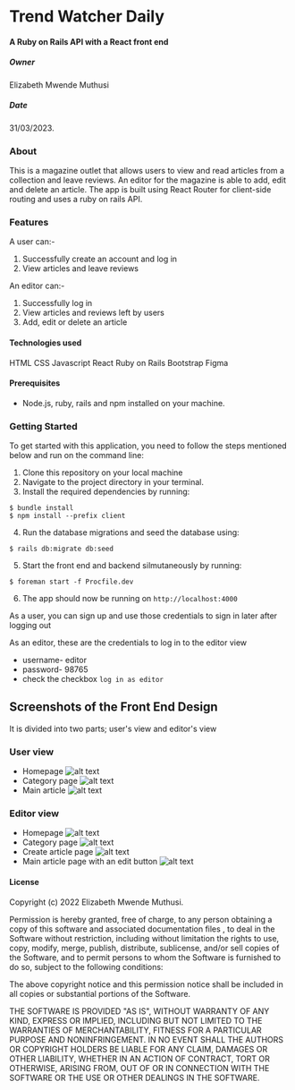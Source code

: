 # Trend Watcher Daily
#### A Ruby on Rails API with a React front end

##### Owner
Elizabeth Mwende Muthusi
##### Date
31/03/2023.

### About
This is a magazine outlet that allows users to view and read articles from a collection and leave reviews. An editor for the magazine is able to add, edit and delete an article. The app is built using React Router for client-side routing and uses a ruby on rails API.

### Features
A user can:-
1. Successfully create an account and log in
2. View articles and leave  reviews

An editor can:-
1. Successfully log in
2. View articles and reviews left by users
3. Add, edit or delete an article

#### Technologies used
HTML
CSS
Javascript
React
Ruby on Rails
Bootstrap
Figma

#### Prerequisites
- Node.js, ruby, rails and npm installed on your machine.

### Getting Started
To get started with this application, you need to follow the steps mentioned below and run on the command line:

1. Clone this repository on your local machine
2. Navigate to the project directory in your terminal.
3. Install the required dependencies by running:
```console
$ bundle install
$ npm install --prefix client
```
4. Run the database migrations and seed the database using:
```console
$ rails db:migrate db:seed
```
5. Start the front end and backend silmutaneously by running:
```console
$ foreman start -f Procfile.dev
```
6. The app should now be running on `http://localhost:4000`

As a user, you can sign up and use those credentials to sign in later after logging out

As an editor, these are the credentials to log in to the editor view
- username- editor
- password- 98765
- check the checkbox `log in as editor`

## Screenshots of the Front End Design
 It is divided into two parts; user's view and editor's view

 ### User view

- Homepage
![alt text](./images/userhp.png "Trend Watcher Magazine")
- Category page
![alt text](./images/usercategory.png "Trend Watcher Magazine")
- Main article
![alt text](./images/mainarticle.png "Trend Watcher Magazine")

 ### Editor view
- Homepage
![alt text](./images/editorhp.png "Trend Watcher Magazine")
- Category page
![alt text](./images/2editorcatpg.png "Trend Watcher Magazine")
- Create article page
![alt text](./images/add%20articlepg.png "Trend Watcher Magazine")
- Main article  page with an edit button
![alt text](./images/editormainarticle.png "Trend Watcher Magazine")

#### License
Copyright (c) 2022 Elizabeth Mwende Muthusi.

Permission is hereby granted, free of charge, to any person obtaining a copy of this software and associated documentation files , to deal in the Software without restriction, including without limitation the rights to use, copy, modify, merge, publish, distribute, sublicense, and/or sell copies of the Software, and to permit persons to whom the Software is furnished to do so, subject to the following conditions:

The above copyright notice and this permission notice shall be included in all copies or substantial portions of the Software.

THE SOFTWARE IS PROVIDED "AS IS", WITHOUT WARRANTY OF ANY KIND, EXPRESS OR IMPLIED, INCLUDING BUT NOT LIMITED TO THE WARRANTIES OF MERCHANTABILITY, FITNESS FOR A PARTICULAR PURPOSE AND NONINFRINGEMENT. IN NO EVENT SHALL THE AUTHORS OR COPYRIGHT HOLDERS BE LIABLE FOR ANY CLAIM, DAMAGES OR OTHER LIABILITY, WHETHER IN AN ACTION OF CONTRACT, TORT OR OTHERWISE, ARISING FROM, OUT OF OR IN CONNECTION WITH THE SOFTWARE OR THE USE OR OTHER DEALINGS IN THE SOFTWARE.
